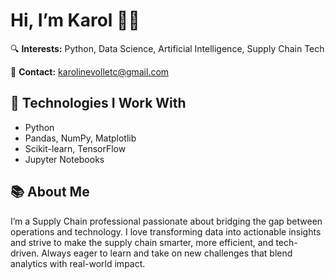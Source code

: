 # Hi, I’m Karol 👩‍💻

🔍 **Interests:** Python, Data Science, Artificial Intelligence, Supply Chain Tech

📧 **Contact:** karolinevolletc@gmail.com

## 🔧 Technologies I Work With

- Python  
- Pandas, NumPy, Matplotlib  
- Scikit-learn, TensorFlow  
- Jupyter Notebooks  

## 📚 About Me

I’m a Supply Chain professional passionate about bridging the gap between operations and technology. I love transforming data into actionable insights and strive to make the supply chain smarter, more efficient, and tech-driven. Always eager to learn and take on new challenges that blend analytics with real-world impact.

